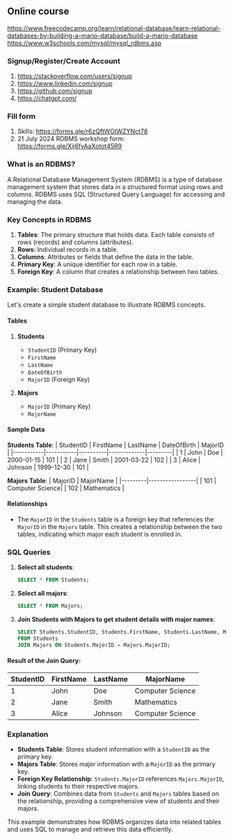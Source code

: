 ## Online course
https://www.freecodecamp.org/learn/relational-database/learn-relational-databases-by-building-a-mario-database/build-a-mario-database
https://www.w3schools.com/mysql/mysql_rdbms.asp


### Signup/Register/Create Account
1. https://stackoverflow.com/users/signup
2. https://www.linkedin.com/signup
3. https://github.com/signup
4. https://chatgpt.com/

### Fill form
1. Skills: https://forms.gle/r6zQftWGtWZYNct78
2. 21 July 2024 RDBMS workshop form: https://forms.gle/Xij6fyAaXotot45R9

### What is an RDBMS?

A Relational Database Management System (RDBMS) is a type of database management system that stores data in a structured format using rows and columns. RDBMS uses SQL (Structured Query Language) for accessing and managing the data.

### Key Concepts in RDBMS

1. **Tables**: The primary structure that holds data. Each table consists of rows (records) and columns (attributes).
2. **Rows**: Individual records in a table.
3. **Columns**: Attributes or fields that define the data in the table.
4. **Primary Key**: A unique identifier for each row in a table.
5. **Foreign Key**: A column that creates a relationship between two tables.

### Example: Student Database

Let's create a simple student database to illustrate RDBMS concepts.

#### Tables

1. **Students**
    - `StudentID` (Primary Key)
    - `FirstName`
    - `LastName`
    - `DateOfBirth`
    - `MajorID` (Foreign Key)

2. **Majors**
    - `MajorID` (Primary Key)
    - `MajorName`

#### Sample Data

**Students Table**:
| StudentID | FirstName | LastName | DateOfBirth | MajorID |
|-----------|-----------|----------|-------------|---------|
| 1         | John      | Doe      | 2000-01-15  | 101     |
| 2         | Jane      | Smith    | 2001-03-22  | 102     |
| 3         | Alice     | Johnson  | 1999-12-30  | 101     |

**Majors Table**:
| MajorID | MajorName      |
|---------|-----------------|
| 101     | Computer Science|
| 102     | Mathematics     |

#### Relationships

- The `MajorID` in the `Students` table is a foreign key that references the `MajorID` in the `Majors` table. This creates a relationship between the two tables, indicating which major each student is enrolled in.

### SQL Queries

1. **Select all students**:
    ```sql
    SELECT * FROM Students;
    ```

2. **Select all majors**:
    ```sql
    SELECT * FROM Majors;
    ```

3. **Join Students with Majors to get student details with major names**:
    ```sql
    SELECT Students.StudentID, Students.FirstName, Students.LastName, Majors.MajorName
    FROM Students
    JOIN Majors ON Students.MajorID = Majors.MajorID;
    ```

#### Result of the Join Query:
| StudentID | FirstName | LastName | MajorName       |
|-----------|-----------|----------|-----------------|
| 1         | John      | Doe      | Computer Science|
| 2         | Jane      | Smith    | Mathematics     |
| 3         | Alice     | Johnson  | Computer Science|

### Explanation

- **Students Table**: Stores student information with a `StudentID` as the primary key.
- **Majors Table**: Stores major information with a `MajorID` as the primary key.
- **Foreign Key Relationship**: `Students.MajorID` references `Majors.MajorID`, linking students to their respective majors.
- **Join Query**: Combines data from `Students` and `Majors` tables based on the relationship, providing a comprehensive view of students and their majors.

This example demonstrates how RDBMS organizes data into related tables and uses SQL to manage and retrieve this data efficiently.
